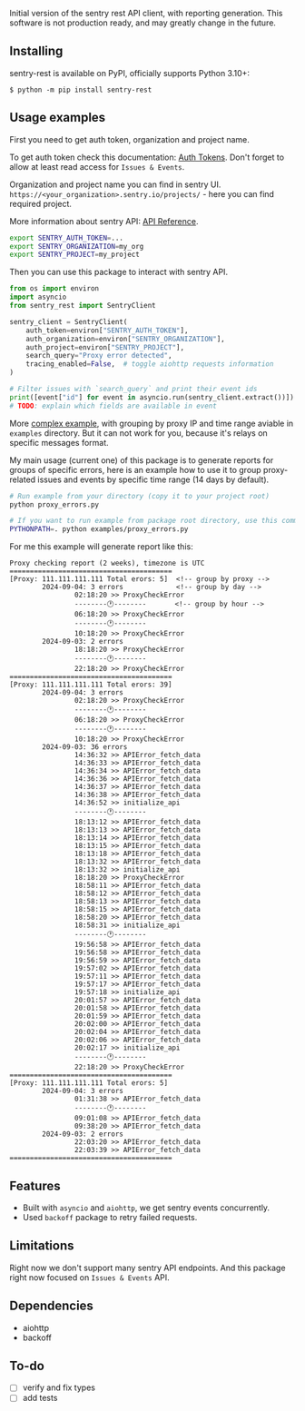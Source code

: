 Initial version of the sentry rest API client, with reporting generation.
This software is not production ready, and may greatly change in the future.

## Installing

sentry-rest is available on PyPI, officially supports Python 3.10+:

`$ python -m pip install sentry-rest`

## Usage examples

First you need to get auth token, organization and project name.

To get auth token check this documentation:
[Auth Tokens](https://docs.sentry.io/account/auth-tokens/#user-auth-tokens).
Don't forget to allow at least read access for `Issues & Events`.

Organization and project name you can find in sentry UI.
`https://<your_organization>.sentry.io/projects/` - here you can find required
project.

More information about sentry API: [API Reference](https://docs.sentry.io/api/).

```bash
export SENTRY_AUTH_TOKEN=...
export SENTRY_ORGANIZATION=my_org
export SENTRY_PROJECT=my_project
```

Then you can use this package to interact with sentry API.

```python
from os import environ
import asyncio
from sentry_rest import SentryClient

sentry_client = SentryClient(
    auth_token=environ["SENTRY_AUTH_TOKEN"],
    auth_organization=environ["SENTRY_ORGANIZATION"],
    auth_project=environ["SENTRY_PROJECT"],
    search_query="Proxy error detected",
    tracing_enabled=False,  # toggle aiohttp requests information
)

# Filter issues with `search_query` and print their event ids
print([event["id"] for event in asyncio.run(sentry_client.extract())])
# TODO: explain which fields are available in event
```

More [complex example](./examples/proxy_errors.py), with grouping by proxy IP
and time range aviable in `examples` directory. But it can not work for you,
because it's relays on specific messages format.

My main usage (current one) of this package is to generate reports for groups of
specific errors, here is an example how to use it to group proxy-related issues
and events by specific time range (14 days by default).

```bash
# Run example from your directory (copy it to your project root)
python proxy_errors.py

# If you want to run example from package root directory, use this command:
PYTHONPATH=. python examples/proxy_errors.py
```

For me this example will generate report like this:

```text
Proxy checking report (2 weeks), timezone is UTC
========================================
[Proxy: 111.111.111.111 Total erors: 5]  <!-- group by proxy -->
        2024-09-04: 3 errors             <!-- group by day -->
                02:18:20 >> ProxyCheckError
                --------🕐--------       <!-- group by hour -->
                06:18:20 >> ProxyCheckError
                --------🕐--------
                10:18:20 >> ProxyCheckError
        2024-09-03: 2 errors
                18:18:20 >> ProxyCheckError
                --------🕐--------
                22:18:20 >> ProxyCheckError
========================================
[Proxy: 111.111.111.111 Total erors: 39]
        2024-09-04: 3 errors
                02:18:20 >> ProxyCheckError
                --------🕐--------
                06:18:20 >> ProxyCheckError
                --------🕐--------
                10:18:20 >> ProxyCheckError
        2024-09-03: 36 errors
                14:36:32 >> APIError_fetch_data
                14:36:33 >> APIError_fetch_data
                14:36:34 >> APIError_fetch_data
                14:36:36 >> APIError_fetch_data
                14:36:37 >> APIError_fetch_data
                14:36:38 >> APIError_fetch_data
                14:36:52 >> initialize_api
                --------🕐--------
                18:13:12 >> APIError_fetch_data
                18:13:13 >> APIError_fetch_data
                18:13:14 >> APIError_fetch_data
                18:13:15 >> APIError_fetch_data
                18:13:18 >> APIError_fetch_data
                18:13:32 >> APIError_fetch_data
                18:13:32 >> initialize_api
                18:18:20 >> ProxyCheckError
                18:58:11 >> APIError_fetch_data
                18:58:12 >> APIError_fetch_data
                18:58:13 >> APIError_fetch_data
                18:58:15 >> APIError_fetch_data
                18:58:20 >> APIError_fetch_data
                18:58:31 >> initialize_api
                --------🕐--------
                19:56:58 >> APIError_fetch_data
                19:56:58 >> APIError_fetch_data
                19:56:59 >> APIError_fetch_data
                19:57:02 >> APIError_fetch_data
                19:57:11 >> APIError_fetch_data
                19:57:17 >> APIError_fetch_data
                19:57:18 >> initialize_api
                20:01:57 >> APIError_fetch_data
                20:01:58 >> APIError_fetch_data
                20:01:59 >> APIError_fetch_data
                20:02:00 >> APIError_fetch_data
                20:02:04 >> APIError_fetch_data
                20:02:06 >> APIError_fetch_data
                20:02:17 >> initialize_api
                --------🕐--------
                22:18:20 >> ProxyCheckError
========================================
[Proxy: 111.111.111.111 Total erors: 5]
        2024-09-04: 3 errors
                01:31:38 >> APIError_fetch_data
                --------🕐--------
                09:01:08 >> APIError_fetch_data
                09:38:20 >> APIError_fetch_data
        2024-09-03: 2 errors
                22:03:20 >> APIError_fetch_data
                22:03:39 >> APIError_fetch_data
========================================
```

## Features

- Built with `asyncio` and `aiohttp`, we get sentry events concurrently.
- Used `backoff` package to retry failed requests.

## Limitations

Right now we don't support many sentry API endpoints. And this package right
now focused on `Issues & Events` API.

## Dependencies

- aiohttp
- backoff

## To-do

- [ ] verify and fix types
- [ ] add tests
